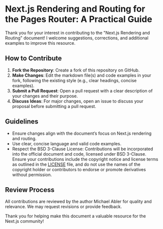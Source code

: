 # Next.js Rendering and Routing for the Pages Router: A Practical Guide

Thank you for your interest in contributing to the "Next.js Rendering and Routing" document! I welcome suggestions, corrections, and additional examples to improve this resource.

## How to Contribute

1. **Fork the Repository**: Create a fork of this repository on GitHub.
2. **Make Changes**: Edit the markdown file(s) and code examples in your fork, following the existing style (e.g., clear headings, concise examples).
3. **Submit a Pull Request**: Open a pull request with a clear description of your changes and their purpose.
4. **Discuss Ideas**: For major changes, open an issue to discuss your proposal before submitting a pull request.

## Guidelines

- Ensure changes align with the document’s focus on Next.js rendering and routing.
- Use clear, concise language and valid code examples.
- Respect the BSD 3-Clause License: Contributions will be incorporated into the official document and code, licensed under BSD 3-Clause. Ensure your contributions include the copyright notice and license terms as outlined in the [LICENSE](LICENSE) file, and do not use the names of the copyright holder or contributors to endorse or promote derivatives without permission.

## Review Process

All contributions are reviewed by the author Michael Abler for quality and relevance. We may request revisions or provide feedback.

Thank you for helping make this document a valuable resource for the Next.js community!
